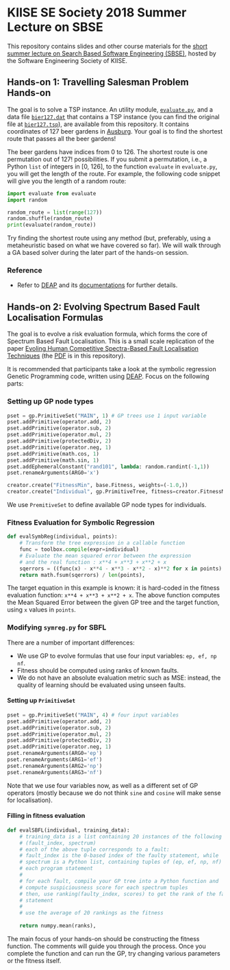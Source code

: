 # KIISE SE Society 2018 Summer Lecture on SBSE

This repository contains slides and other course materials for the [short summer lecture on Search Based Software Engineering (SBSE)](http://www.kiise.or.kr/conference/conf/022/), hosted by the Software Engineering Society of KIISE.

## Hands-on 1: Travelling Salesman Problem Hands-on

The goal is to solve a TSP instance. An utility module, [`evaluate.py`](tsp/evaluate.py), and a data file [`bier127.dat`](tsp/bier127.dat) that contains a TSP instance (you can find the original file at [`bier127.tsp`](http://elib.zib.de/pub/mp-testdata/tsp/tsplib/tsp/bier127.tsp)), are available from this repository. It contains coordinates of 127 beer gardens in [Ausburg](https://en.wikipedia.org/wiki/Augsburg). Your goal is to find the shortest route that passes all the beer gardens!

The beer gardens have indices from 0 to 126. The shortest route is one permutation out of 127! possibilities. If you submit a permutation, i.e., a Python `list` of integers in [0, 126], to the function `evaluate` in `evaluate.py`, you will get the length of the route. For example, the following code snippet will give you the length of a random route:

```python
import evaluate from evaluate
import random

random_route = list(range(127))
random.shuffle(random_route)
print(evaluate(random_route))
```

Try finding the shortest route using any method (but, preferably, using a metaheuristic based on what we have covered so far). We will walk through a GA based solver during the later part of the hands-on session.

### Reference
- Refer to [DEAP](https://github.com/DEAP/deap) and its [documentations](https://deap.readthedocs.io/en/master/) for further details.

## Hands-on 2: Evolving Spectrum Based Fault Localisation Formulas

The goal is to evolve a risk evaluation formula, which forms the core of Spectrum Based Fault Localisation. This is a small scale replication of the paper [Evoling Human Competitive Spectra-Based Fault Localisation Techniques](https://link.springer.com/chapter/10.1007/978-3-642-33119-0_18) (the [PDF](sbfl/paper.pdf) is in this repository).

It is recommended that participants take a look at the symbolic regression Genetic Programming code, written using [DEAP](https://github.com/DEAP/deap). Focus on the following parts:

### Setting up GP node types

```python
pset = gp.PrimitiveSet("MAIN", 1) # GP trees use 1 input variable
pset.addPrimitive(operator.add, 2)
pset.addPrimitive(operator.sub, 2)
pset.addPrimitive(operator.mul, 2)
pset.addPrimitive(protectedDiv, 2)
pset.addPrimitive(operator.neg, 1)
pset.addPrimitive(math.cos, 1)
pset.addPrimitive(math.sin, 1)
pset.addEphemeralConstant("rand101", lambda: random.randint(-1,1))
pset.renameArguments(ARG0='x')

creator.create("FitnessMin", base.Fitness, weights=(-1.0,))
creator.create("Individual", gp.PrimitiveTree, fitness=creator.FitnessMin)
```

We use `PremitiveSet` to define available GP node types for individuals.

### Fitness Evaluation for Symbolic Regression

```python
def evalSymbReg(individual, points):
    # Transform the tree expression in a callable function
    func = toolbox.compile(expr=individual)
    # Evaluate the mean squared error between the expression
    # and the real function : x**4 + x**3 + x**2 + x
    sqerrors = ((func(x) - x**4 - x**3 - x**2 - x)**2 for x in points)
    return math.fsum(sqerrors) / len(points),
```

The target equation in this example is known: it is hard-coded in the fitness evaluation function: `x**4 + x**3 + x**2 + x`. The above function computes the Mean Squared Error between the given GP tree and the target function, using `x` values in `points`.

### Modifying `symreg.py` for SBFL

There are a number of important differences:

- We use GP to evolve formulas that use four input variables: `ep, ef, np nf`.
- Fitness should be computed using ranks of known faults.
- We do not have an absolute evaluation metric such as MSE: instead, the quality of learning should be evaluated using unseen faults.

#### Setting up `PrimitiveSet`

```python
pset = gp.PrimitiveSet("MAIN", 4) # four input variables
pset.addPrimitive(operator.add, 2)
pset.addPrimitive(operator.sub, 2)
pset.addPrimitive(operator.mul, 2)
pset.addPrimitive(protectedDiv, 2)
pset.addPrimitive(operator.neg, 1)
pset.renameArguments(ARG0='ep')
pset.renameArguments(ARG1='ef')
pset.renameArguments(ARG2='np')
pset.renameArguments(ARG3='nf')
```

Note that we use four variables now, as well as a different set of GP operators (mostly because we do not think `sine` and `cosine` will make sense for localisation).

#### Filling in fitness evaluation

```python
def evalSBFL(individual, training_data):
    # training_data is a list containing 20 instances of the following tuple:
    # (fault_index, spectrum)
    # each of the above tuple corresponds to a fault:
    # fault_index is the 0-based index of the faulty statement, while
    # spectrum is a Python list, containing tuples of (ep, ef, np, nf) for
    # each program statement
    # 
    # for each fault, compile your GP tree into a Python function and
    # compute suspiciousness score for each spectrum tuples
    # then, use ranking(faulty_index, scores) to get the rank of the faulty
    # statement
    #
    # use the average of 20 rankings as the fitness
    
    return numpy.mean(ranks),
```

The main focus of your hands-on should be constructing the fitness function. The comments will guide you through the process. Once you complete the function and can run the GP, try changing various parameters or the fitness itself.
